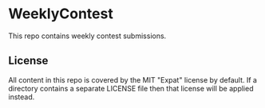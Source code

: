 # WeeklyContest

This repo contains weekly contest submissions.

## License

All content in this repo is covered by the MIT "Expat" license by default.
If a directory contains a separate LICENSE file then that license will be applied instead.
